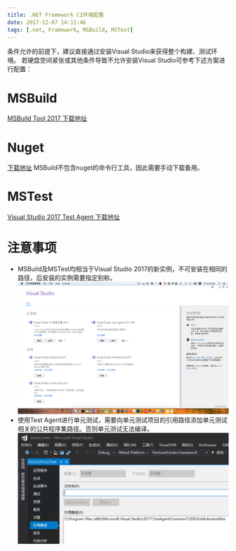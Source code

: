 ```yaml
---
title: .NET Framework CI环境配置
date: 2017-12-07 14:11:46
tags: [.net, Framework, MSBuild, MSTest]
---
```

条件允许的前提下，建议直接通过安装Visual Studio来获得整个构建、测试环境。
若硬盘空间紧张或其他条件导致不允许安装Visual Studio可参考下述方案进行配置：

# MSBuild

[MSBuild Tool 2017 下载地址](https://www.visualstudio.com/thank-you-downloading-visual-studio/?sku=BuildTools&rel=15)

# Nuget

[下载地址](https://www.nuget.org/downloads)
MSBuild不包含nuget的命令行工具，因此需要手动下载备用。

# MSTest

[Visual Studio 2017 Test Agent 下载地址](https://www.visualstudio.com/thank-you-downloading-visual-studio/?sku=TestAgent&rel=15)

# 注意事项

* MSBuild及MSTest均相当于Visual Studio 2017的新实例，不可安装在相同的路径，后安装的实例需要指定别称。![Visual Studio实例](MSBuild-and-MSTest-WITHOUT-Visual-Studio/visual_studio_instance.png)
* 使用Test Agent进行单元测试，需要向单元测试项目的引用路径添加单元测试相关的公共程序集路径。否则单元测试无法编译。![MSTest公共程序集](MSBuild-and-MSTest-WITHOUT-Visual-Studio/mstest_public_assembly.png)
